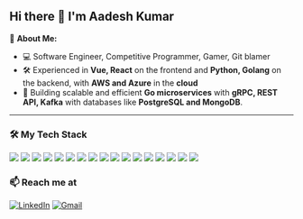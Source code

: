 ## Hi there 👋 I'm Aadesh Kumar

🚀 **About Me:**  
- 💻 Software Engineer, Competitive Programmer, Gamer, Git blamer
- 🛠️ Experienced in **Vue, React** on the frontend and **Python, Golang** on the backend, with **AWS and Azure** in the **cloud**
- 💾 Building scalable and efficient **Go microservices** with **gRPC, REST API, Kafka** with databases like **PostgreSQL and MongoDB**.

---

### 🛠 **My Tech Stack**
<p align="left">
  <img src="https://img.shields.io/badge/C++-00599C?style=for-the-badge&logo=cplusplus&logoColor=white" />
  <img src="https://img.shields.io/badge/Golang-00ADD8?style=for-the-badge&logo=go&logoColor=white" />
  <img src="https://img.shields.io/badge/Python-3776AB?style=for-the-badge&logo=python&logoColor=white" />
  <img src="https://img.shields.io/badge/TypeScript-3178C6?style=for-the-badge&logo=typescript&logoColor=white" />
  <img src="https://img.shields.io/badge/React-61DAFB?style=for-the-badge&logo=react&logoColor=black" />
  <img src="https://img.shields.io/badge/Vue.js-4FC08D?style=for-the-badge&logo=vue.js&logoColor=white" />
  <img src="https://img.shields.io/badge/Next.js-000000?style=for-the-badge&logo=nextdotjs&logoColor=white" />
  <img src="https://img.shields.io/badge/gRPC-4285F4?style=for-the-badge&logo=grpc&logoColor=white" />
  <img src="https://img.shields.io/badge/REST%20API-02569B?style=for-the-badge" />
  <img src="https://img.shields.io/badge/AWS-232F3E?style=for-the-badge&logo=amazonaws&logoColor=white" />
  <img src="https://img.shields.io/badge/Azure-0078D4?style=for-the-badge&logo=microsoftazure&logoColor=white" />
  <img src="https://img.shields.io/badge/PostgreSQL-336791?style=for-the-badge&logo=postgresql&logoColor=white" />
  <img src="https://img.shields.io/badge/MongoDB-47A248?style=for-the-badge&logo=mongodb&logoColor=white" />
  <img src="https://img.shields.io/badge/Kafka-231F20?style=for-the-badge&logo=apachekafka&logoColor=white" />
  <img src="https://img.shields.io/badge/Docker-2496ED?style=for-the-badge&logo=docker&logoColor=white" />
  <img src="https://img.shields.io/badge/Kubernetes-326CE5?style=for-the-badge&logo=kubernetes&logoColor=white" />
  <img src="https://img.shields.io/badge/Datadog-632CA6?style=for-the-badge&logo=datadog&logoColor=white" />
</p>

### 📫 **Reach me at**
[![LinkedIn](https://img.shields.io/badge/LinkedIn-blue?style=for-the-badge&logo=linkedin)](https://www.linkedin.com/in/aadesh-kumar-parwani/)
[![Gmail](https://img.shields.io/badge/Gmail-D14836?style=for-the-badge&logo=gmail&logoColor=white)](mailto:aadesh2k19@gmail.com)

